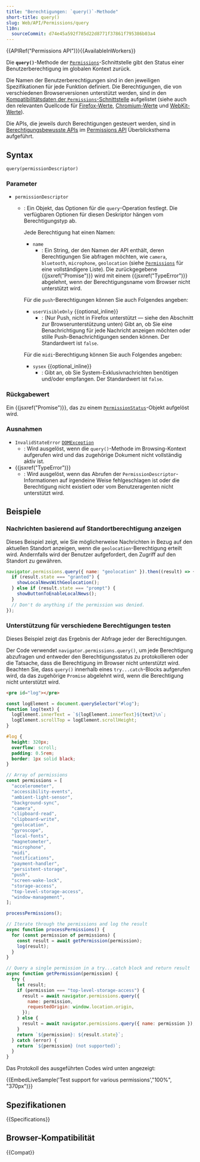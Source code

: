 ```yaml
---
title: "Berechtigungen: `query()`-Methode"
short-title: query()
slug: Web/API/Permissions/query
l10n:
  sourceCommit: d74e45a592f785d22d8771f37861f795386b03a4
---
```


{{APIRef("Permissions API")}}{{AvailableInWorkers}}

Die **`query()`**-Methode der [`Permissions`](/de/docs/Web/API/Permissions)-Schnittstelle gibt den Status einer Benutzerberechtigung im globalen Kontext zurück.

Die Namen der Benutzerberechtigungen sind in den jeweiligen Spezifikationen für jede Funktion definiert. Die Berechtigungen, die von verschiedenen Browserversionen unterstützt werden, sind in den [Kompatibilitätsdaten der `Permissions`-Schnittstelle](/de/docs/Web/API/Permissions#browser_compatibility) aufgelistet (siehe auch den relevanten Quellcode für [Firefox-Werte](https://searchfox.org/mozilla-central/source/dom/webidl/Permissions.webidl#10), [Chromium-Werte](https://chromium.googlesource.com/chromium/src/+/refs/heads/main/third_party/blink/renderer/modules/permissions/permission_descriptor.idl) und [WebKit-Werte](https://github.com/WebKit/WebKit/blob/main/Source/WebCore/Modules/permissions/PermissionName.idl)).

Die APIs, die jeweils durch Berechtigungen gesteuert werden, sind in [Berechtigungsbewusste APIs](/de/docs/Web/API/Permissions_API#permission-aware_apis) im [Permissions API](/de/docs/Web/API/Permissions_API) Überblicksthema aufgeführt.

## Syntax

```js-nolint
query(permissionDescriptor)
```

### Parameter

- `permissionDescriptor`

  - : Ein Objekt, das Optionen für die `query`-Operation festlegt.
    Die verfügbaren Optionen für diesen Deskriptor hängen vom Berechtigungstyp ab.

    Jede Berechtigung hat einen Namen:

    - `name`
      - : Ein String, der den Namen der API enthält, deren Berechtigungen Sie abfragen möchten, wie `camera`, `bluetooth`, `microphone`, `geolocation` (siehe [`Permissions`](/de/docs/Web/API/Permissions#browser_compatibility) für eine vollständigere Liste).
        Die zurückgegebene {{jsxref("Promise")}} wird mit einem {{jsxref("TypeError")}} abgelehnt, wenn der Berechtigungsname vom Browser nicht unterstützt wird.

    Für die `push`-Berechtigungen können Sie auch Folgendes angeben:

    - `userVisibleOnly` {{optional_inline}}
      - : (Nur Push, nicht in Firefox unterstützt — siehe den Abschnitt zur Browserunterstützung unten) Gibt an, ob Sie eine Benachrichtigung für jede Nachricht anzeigen möchten oder stille Push-Benachrichtigungen senden können.
        Der Standardwert ist `false`.

    Für die `midi`-Berechtigung können Sie auch Folgendes angeben:

    - `sysex` {{optional_inline}}
      - : Gibt an, ob Sie System-Exklusivnachrichten benötigen und/oder empfangen.
        Der Standardwert ist `false`.

### Rückgabewert

Ein {{jsxref("Promise")}}, das zu einem [`PermissionStatus`](/de/docs/Web/API/PermissionStatus)-Objekt aufgelöst wird.

### Ausnahmen

- `InvalidStateError` [`DOMException`](/de/docs/Web/API/DOMException)
  - : Wird ausgelöst, wenn die `query()`-Methode im Browsing-Kontext aufgerufen wird und das zugehörige Dokument nicht vollständig aktiv ist.
- {{jsxref("TypeError")}}
  - : Wird ausgelöst, wenn das Abrufen der `PermissionDescriptor`-Informationen auf irgendeine Weise fehlgeschlagen ist oder die Berechtigung nicht existiert oder vom Benutzeragenten nicht unterstützt wird.

## Beispiele

### Nachrichten basierend auf Standortberechtigung anzeigen

Dieses Beispiel zeigt, wie Sie möglicherweise Nachrichten in Bezug auf den aktuellen Standort anzeigen, wenn die `geolocation`-Berechtigung erteilt wird. Andernfalls wird der Benutzer aufgefordert, den Zugriff auf den Standort zu gewähren.

```js
navigator.permissions.query({ name: "geolocation" }).then((result) => {
  if (result.state === "granted") {
    showLocalNewsWithGeolocation();
  } else if (result.state === "prompt") {
    showButtonToEnableLocalNews();
  }
  // Don't do anything if the permission was denied.
});
```

### Unterstützung für verschiedene Berechtigungen testen

Dieses Beispiel zeigt das Ergebnis der Abfrage jeder der Berechtigungen.

Der Code verwendet `navigator.permissions.query()`, um jede Berechtigung abzufragen und entweder den Berechtigungsstatus zu protokollieren oder die Tatsache, dass die Berechtigung im Browser nicht unterstützt wird. Beachten Sie, dass `query()` innerhalb eines `try...catch`-Blocks aufgerufen wird, da das zugehörige `Promise` abgelehnt wird, wenn die Berechtigung nicht unterstützt wird.

```html hidden
<pre id="log"></pre>
```

```js hidden
const logElement = document.querySelector("#log");
function log(text) {
  logElement.innerText = `${logElement.innerText}${text}\n`;
  logElement.scrollTop = logElement.scrollHeight;
}
```

```css hidden
#log {
  height: 320px;
  overflow: scroll;
  padding: 0.5rem;
  border: 1px solid black;
}
```

```js
// Array of permissions
const permissions = [
  "accelerometer",
  "accessibility-events",
  "ambient-light-sensor",
  "background-sync",
  "camera",
  "clipboard-read",
  "clipboard-write",
  "geolocation",
  "gyroscope",
  "local-fonts",
  "magnetometer",
  "microphone",
  "midi",
  "notifications",
  "payment-handler",
  "persistent-storage",
  "push",
  "screen-wake-lock",
  "storage-access",
  "top-level-storage-access",
  "window-management",
];

processPermissions();

// Iterate through the permissions and log the result
async function processPermissions() {
  for (const permission of permissions) {
    const result = await getPermission(permission);
    log(result);
  }
}

// Query a single permission in a try...catch block and return result
async function getPermission(permission) {
  try {
    let result;
    if (permission === "top-level-storage-access") {
      result = await navigator.permissions.query({
        name: permission,
        requestedOrigin: window.location.origin,
      });
    } else {
      result = await navigator.permissions.query({ name: permission });
    }
    return `${permission}: ${result.state}`;
  } catch (error) {
    return `${permission} (not supported)`;
  }
}
```

Das Protokoll des ausgeführten Codes wird unten angezeigt:

{{EmbedLiveSample('Test support for various permissions',"100%", "370px")}}

## Spezifikationen

{{Specifications}}

## Browser-Kompatibilität

{{Compat}}
